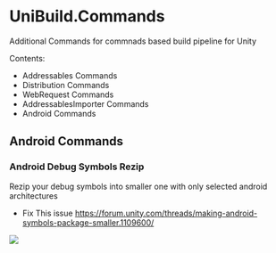 # UniBuild.Commands
Additional Commands for commnads based build pipeline for Unity

Contents:

- Addressables Commands
- Distribution Commands
- WebRequest Commands
- AddressablesImporter Commands
- Android Commands



## Android Commands

### Android Debug Symbols Rezip 

Rezip your debug symbols into smaller one with only selected android architectures

- Fix This issue
https://forum.unity.com/threads/making-android-symbols-package-smaller.1109600/

![](https://github.com/UniGameTeam/UniBuild.Commands/blob/master/Editor/GitAssets/rezip_command.png)
